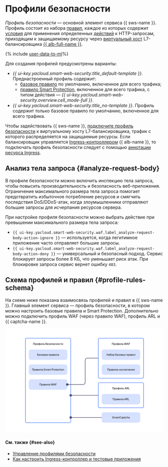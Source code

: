 # Профили безопасности

_Профиль безопасности_ — основной элемент сервиса {{ sws-name }}. Профиль состоит из набора [правил](rules.md), каждое из которых содержит [условия](conditions.md) для применения определенных [действий](rules.md#rule-action) к HTTP-запросам, приходящим к защищаемому ресурсу через [виртуальный хост](../../application-load-balancer/concepts/http-router.md#virtual-host) L7-балансировщика [{{ alb-full-name }}](../../application-load-balancer/concepts/index.md).

{% include [user-data-to-ml](../../_includes/smartwebsecurity/user-data-to-ml.md)%}

Для создания профилей предусмотрены варианты:
  * _{{ ui-key.yacloud.smart-web-security.title_default-template }}_. Преднастроенный профиль содержит:
    * [базовое правило](rules.md#base-rules) по умолчанию, включенное для всего трафика;
    * [правило Smart Protection](rules.md#smart-protection-rules), включенное для всего трафика, с типом действия — _{{ ui-key.yacloud.smart-web-security.overview.cell_mode-full }}_.
  * _{{ ui-key.yacloud.smart-web-security.title_no-template }}_. Профиль содержит только базовое правило по умолчанию, включенное для всего трафика.

Чтобы задействовать {{ sws-name }}, [подключите профиль безопасности](../operations/host-connect.md) к виртуальному хосту L7-балансировщика, трафик с которого распределяется на защищаемые ресурсы. Если балансировщик управляется [Ingress-контроллером](../../application-load-balancer/tools/k8s-ingress-controller/index.md) {{ alb-name }}, то подключать профиль безопасности следует с помощью [аннотации ресурса Ingress](../../application-load-balancer/k8s-ref/ingress.md).

## Анализ тела запроса {#analyze-request-body}

В профиле безопасности можно включить инспекцию тела запроса, чтобы повысить производительность и безопасность веб-приложения. Ограничение максимального размера тела запроса помогает предотвратить избыточное потребление ресурсов и смягчить последствия DoS/DDoS-атак, когда злоумышленники отправляют большие запросы для исчерпания ресурсов сервера.

При настройке профиля безопасности можно выбрать действие при превышении максимального размера тела запроса:

* `{{ ui-key.yacloud.smart-web-security.waf.label_analyze-request-body-action-ignore }}` — используется, когда легитимное приложение часто отправляет большие запросы.
* `{{ ui-key.yacloud.smart-web-security.waf.label_analyze-request-body-action-deny }}` — универсальный и безопасный подход. Сервис блокирует запросы более 8 КБ, что уменьшает риск атак. При блокировке запроса сервис вернет ошибку `403`.

## Схема профилей и правил {#profile-rules-schema}

На схеме ниже показана взаимосвязь профилей и правил в {{ sws-name }}. Главный элемент сервиса — профиль безопасности, в котором можно настроить базовые правила и Smart Protection. Дополнительно можно подключить профиль WAF (через правило WAF), профиль ARL и {{ captcha-name }}.

![profiles-rules](../../_assets/smartwebsecurity/profiles-rules.svg)

#### См. также {#see-also}

* [Управление профилями безопасности](../operations/index.md#profiles)
* [Как настроить Ingress-контроллер и тестовые приложения](../../managed-kubernetes/tutorials/alb-ingress-controller.md#create-ingress-and-apps)
